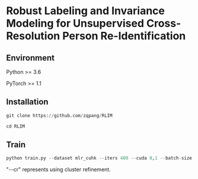 # Robust Labeling and Invariance Modeling for Unsupervised Cross-Resolution Person Re-Identification

## Environment
Python >= 3.6

PyTorch >= 1.1

## Installation
```python
git clone https://github.com/zqpang/RLIM
```

```python
cd RLIM
```

## Train
```python
python train.py --dataset mlr_cuhk --iters 400 --cuda 0,1 --batch-size 32 --cr
```
"--cr" represents using cluster refinement.
